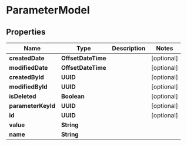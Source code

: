

# ParameterModel


## Properties

| Name | Type | Description | Notes |
|------------ | ------------- | ------------- | -------------|
|**createdDate** | **OffsetDateTime** |  |  [optional] |
|**modifiedDate** | **OffsetDateTime** |  |  [optional] |
|**createdById** | **UUID** |  |  [optional] |
|**modifiedById** | **UUID** |  |  [optional] |
|**isDeleted** | **Boolean** |  |  [optional] |
|**parameterKeyId** | **UUID** |  |  [optional] |
|**id** | **UUID** |  |  [optional] |
|**value** | **String** |  |  |
|**name** | **String** |  |  |



